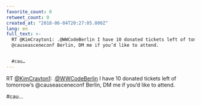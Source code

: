 ```yaml
---
favorite_count: 0
retweet_count: 0
created_at: "2018-06-04T20:27:05.000Z"
lang: en
full_text: >-
  RT @KimCrayton1: .@WWCodeBerlin I have 10 donated tickets left of tomorrow’s
  @causeasceneconf Berlin, DM me if you’d like to attend. 


  #cau…
---
```


RT [@KimCrayton1](https://twitter.com/KimCrayton1):
.[@WWCodeBerlin](https://twitter.com/WWCodeBerlin) I have 10 donated tickets
left of tomorrow’s @causeasceneconf Berlin, DM me if you’d like to attend.

#cau…
